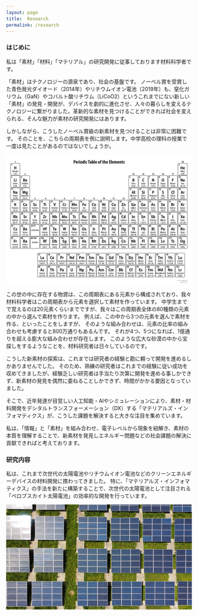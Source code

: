 ```yaml
---
layout: page
title:  Research
permalink: /research
---
```


### はじめに

私は「素材」「材料」「マテリアル」の研究開発に従事しております材料科学者です。

「素材」はテクノロジーの源泉であり、社会の基盤です。
ノーベル賞を受賞した青色発光ダイオード（2014年）やリチウムイオン電池（2019年）も、窒化ガリウム（GaN）やコバルト酸リチウム（LiCoO2）というこれまでにない新しい「素材」の発見・開発が、デバイスを劇的に進化させ、人々の暮らしを変えるテクノロジーに繋がりました。革新的な素材を見つけることができれば社会を変えられる、そんな魅力が素材の研究開発にはあります。

しかしながら、こうしたノーベル賞級の新素材を見つけることは非常に困難です。
そのことを、こちらの周期表を例に説明します。中学高校の理科の授業で一度は見たことがあるのではないでしょうか。

![エビフライトライアングル](../assets/img/periodic_table.png)

この世の中に存在する物資は、この周期表にある元素から構成されており、我々材料科学者はこの周期表から元素を選択して素材を作っています。
中学生までで覚えるのは20元素くらいまでですが、我々はこの周期表全体の80種類の元素の中から選んで素材を作ります。
例えば、この中から3つの元素を選んで素材を作る、といったことをしますが、
そのような組み合わせは、元素の比率の組み合わせも考慮すると800万通りもあるんです。
それが4つ、5つになれば、1億通りを超える膨大な組み合わせが存在します。
このような広大な砂漠の中から宝探しをするようなことを、材料研究者は日々しているのです。

こうした新素材の探索は、これまでは研究者の経験と勘に頼って開発を進めるしかありませんでした。
そのため、熟練の研究者はこれまでの経験に従い成功を収めてきましたが、経験乏しい研究者は手当たり次第に開発を進める事しかできず、新素材の発見を偶然に委ねることしかできず、時間がかかる要因となっていました。


そこで、近年発達が目覚しい人工知能・AIやシミュレーションにより、素材・材料開発をデシタルトランスフォーメーション（DX）する「マテリアルズ・インフォマティクス」が、こうした課題を解決すると大きな注目を集めています。

私は、「情報」と「素材」を組み合わせ、電子レベルから現象を紐解き、素材の本質を理解することで、新素材を発見しエネルギー問題などの社会課題の解決に貢献できればと考えております。


### 研究内容

私は、これまで次世代の太陽電池やリチウムイオン電池などのクリーンエネルギーデバイスの材料開発に携わってきました。
特に、「マテリアルズ・インフォマティクス」の手法を新たに構築することで、次世代の太陽電池として注目される「ペロブスカイト太陽電池」の効率的な開発を行っています。

![エビフライトライアングル](../assets/img/solar_cell.jpg)
